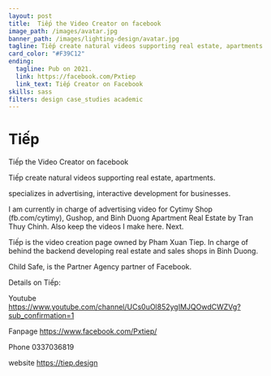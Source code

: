 ```yaml
---
layout: post
title:  Tiếp the Video Creator on facebook
image_path: /images/avatar.jpg
banner_path: /images/lighting-design/avatar.jpg
tagline: Tiếp create natural videos supporting real estate, apartments advertising.
card_color: "#F39C12"
ending:
  tagline: Pub on 2021.
  link: https://facebook.com/Pxtiep
  link_text: Tiếp Creator on Facebook
skills: sass
filters: design case_studies academic
---
```


# Tiếp

Tiếp the Video Creator on facebook

Tiếp create natural videos supporting real estate, apartments.

specializes in advertising, interactive development for businesses.

I am currently in charge of advertising video for Cytimy Shop (fb.com/cytimy), Gushop, and Binh Duong Apartment Real Estate by Tran Thuy Chinh. Also keep the videos I make here. Next.

Tiếp is the video creation page owned by Pham Xuan Tiep. In charge of behind the backend developing real estate and sales shops in Binh Duong.

Child Safe, is the Partner Agency partner of Facebook.

Details on Tiếp:

Youtube https://www.youtube.com/channel/UCs0uOl852ygIMJQOwdCWZVg?sub_confirmation=1

Fanpage https://www.facebook.com/Pxtiep/

Phone 0337036819

website https://tiep.design
